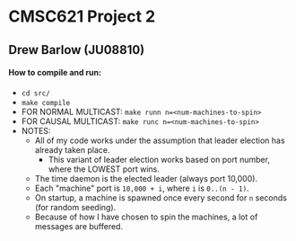 # CMSC621 Project 2
## Drew Barlow (JU08810)

#### How to compile and run:
  - `cd src/`
  - `make compile`
  - FOR NORMAL MULTICAST: `make runn n=<num-machines-to-spin>`
  - FOR CAUSAL MULTICAST: `make runc n=<num-machines-to-spin>`
  - NOTES:
    - All of my code works under the assumption that leader election has already taken place.
      - This variant of leader election works based on port number, where the LOWEST port wins.
    - The time daemon is the elected leader (always port 10,000).
    - Each "machine" port is `10,000 + i`, where `i` is `0..(n - 1)`.
    - On startup, a machine is spawned once every second for `n` seconds (for random seeding).
    - Because of how I have chosen to spin the machines, a lot of messages are buffered.

